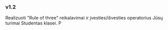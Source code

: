 ### v1.2
Realizuoti "Rule of three" reikalavimai ir įvesties/išvesties operatorius Jūsų turimai Studentas klasei. P
